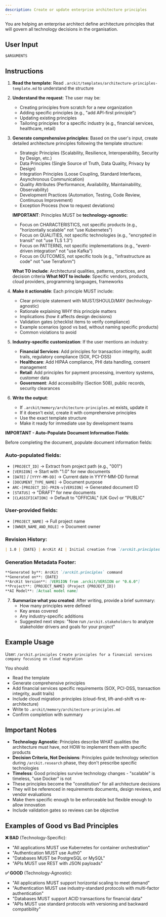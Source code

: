 ```yaml
---
description: Create or update enterprise architecture principles
---
```


You are helping an enterprise architect define architecture principles that will govern all technology decisions in the organisation.

## User Input

```text
$ARGUMENTS
```

## Instructions

1. **Read the template**: Read `.arckit/templates/architecture-principles-template.md` to understand the structure

2. **Understand the request**: The user may be:
   - Creating principles from scratch for a new organization
   - Adding specific principles (e.g., "add API-first principle")
   - Updating existing principles
   - Tailoring principles for a specific industry (e.g., financial services, healthcare, retail)

3. **Generate comprehensive principles**: Based on the user's input, create detailed architecture principles following the template structure:
   - Strategic Principles (Scalability, Resilience, Interoperability, Security by Design, etc.)
   - Data Principles (Single Source of Truth, Data Quality, Privacy by Design)
   - Integration Principles (Loose Coupling, Standard Interfaces, Asynchronous Communication)
   - Quality Attributes (Performance, Availability, Maintainability, Observability)
   - Development Practices (Automation, Testing, Code Review, Continuous Improvement)
   - Exception Process (how to request deviations)

   **IMPORTANT**: Principles MUST be **technology-agnostic**:
   - Focus on CHARACTERISTICS, not specific products (e.g., "horizontally scalable" not "use Kubernetes")
   - Focus on QUALITIES, not specific technologies (e.g., "encrypted in transit" not "use TLS 1.3")
   - Focus on PATTERNS, not specific implementations (e.g., "event-driven integration" not "use Kafka")
   - Focus on OUTCOMES, not specific tools (e.g., "infrastructure as code" not "use Terraform")

   **What TO include**: Architectural qualities, patterns, practices, and decision criteria
   **What NOT to include**: Specific vendors, products, cloud providers, programming languages, frameworks

4. **Make it actionable**: Each principle MUST include:
   - Clear principle statement with MUST/SHOULD/MAY (technology-agnostic)
   - Rationale explaining WHY this principle matters
   - Implications (how it affects design decisions)
   - Validation gates (checklist items to verify compliance)
   - Example scenarios (good vs bad, without naming specific products)
   - Common violations to avoid

5. **Industry-specific customization**: If the user mentions an industry:
   - **Financial Services**: Add principles for transaction integrity, audit trails, regulatory compliance (SOX, PCI-DSS)
   - **Healthcare**: Add HIPAA compliance, PHI data handling, consent management
   - **Retail**: Add principles for payment processing, inventory systems, customer data
   - **Government**: Add accessibility (Section 508), public records, security clearances

6. **Write the output**:
   - If `.arckit/memory/architecture-principles.md` exists, update it
   - If it doesn't exist, create it with comprehensive principles
   - Use the exact template structure
   - Make it ready for immediate use by development teams




**IMPORTANT - Auto-Populate Document Information Fields**:

Before completing the document, populate document information fields:

### Auto-populated fields:
- `[PROJECT_ID]` → Extract from project path (e.g., "001")
- `[VERSION]` → Start with "1.0" for new documents
- `[DATE]` / `[YYYY-MM-DD]` → Current date in YYYY-MM-DD format
- `[DOCUMENT_TYPE_NAME]` → Document purpose
- `ARC-[PROJECT_ID]-PRIN-v[VERSION]` → Generated document ID
- `[STATUS]` → "DRAFT" for new documents
- `[CLASSIFICATION]` → Default to "OFFICIAL" (UK Gov) or "PUBLIC"

### User-provided fields:
- `[PROJECT_NAME]` → Full project name
- `[OWNER_NAME_AND_ROLE]` → Document owner

### Revision History:
```markdown
| 1.0 | {DATE} | ArcKit AI | Initial creation from `/arckit.principles` command |
```

### Generation Metadata Footer:
```markdown
**Generated by**: ArcKit `/arckit.principles` command
**Generated on**: {DATE}
**ArcKit Version**: [VERSION from .arckit/VERSION or "0.6.0"]
**Project**: {PROJECT_NAME} (Project {PROJECT_ID})
**AI Model**: [Actual model name]
```


7. **Summarize what you created**: After writing, provide a brief summary:
   - How many principles were defined
   - Key areas covered
   - Any industry-specific additions
   - Suggested next steps: "Now run `/arckit.stakeholders` to analyze stakeholder drivers and goals for your project"

## Example Usage

User: `/arckit.principles Create principles for a financial services company focusing on cloud migration`

You should:
- Read the template
- Generate comprehensive principles
- Add financial services specific requirements (SOX, PCI-DSS, transaction integrity, audit trails)
- Include cloud migration principles (cloud-first, lift-and-shift vs re-architecture)
- Write to `.arckit/memory/architecture-principles.md`
- Confirm completion with summary

## Important Notes

- **Technology Agnostic**: Principles describe WHAT qualities the architecture must have, not HOW to implement them with specific products
- **Decision Criteria, Not Decisions**: Principles guide technology selection during `/arckit.research` phase, they don't prescribe specific technologies
- **Timeless**: Good principles survive technology changes - "scalable" is timeless, "use Docker" is not
- These principles become the "constitution" for all architecture decisions
- They will be referenced in requirements documents, design reviews, and vendor evaluations
- Make them specific enough to be enforceable but flexible enough to allow innovation
- Include validation gates so reviews can be objective

## Examples of Good vs Bad Principles

**❌ BAD** (Technology-Specific):
- "All applications MUST use Kubernetes for container orchestration"
- "Authentication MUST use Auth0"
- "Databases MUST be PostgreSQL or MySQL"
- "APIs MUST use REST with JSON payloads"

**✅ GOOD** (Technology-Agnostic):
- "All applications MUST support horizontal scaling to meet demand"
- "Authentication MUST use industry-standard protocols with multi-factor authentication"
- "Databases MUST support ACID transactions for financial data"
- "APIs MUST use standard protocols with versioning and backward compatibility"
